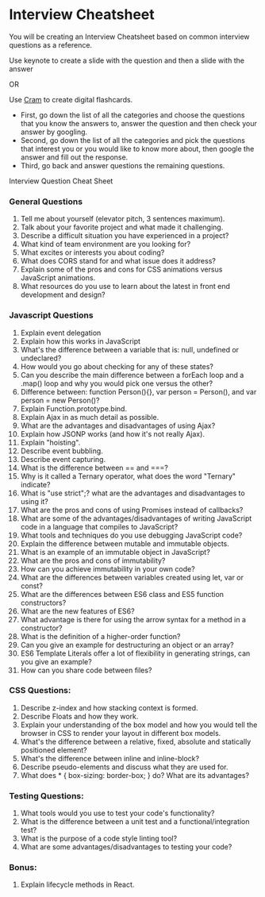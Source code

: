 # Interview Cheatsheet

You will be creating an Interview Cheatsheet based on common interview questions as a reference. 

Use keynote to create a slide with the question and then a slide with the answer

OR

Use [Cram](https://www.cram.com/) to create digital flashcards.

- First, go down the list of all the categories and choose the questions that you know the answers to, answer the question and then check your answer by googling.
- Second, go down the list of all the categories and pick the questions that interest you or you would like to know more about, then google the answer and fill out the response.
- Third, go back and answer questions the remaining questions.


Interview Question Cheat Sheet

### General Questions

1. Tell me about yourself (elevator pitch, 3 sentences maximum).  
1. Talk about your favorite project and what made it challenging.  
1. Describe a difficult situation you have experienced in a project?  
1. What kind of team environment are you looking for?
1. What excites or interests you about coding?
1. What does CORS stand for and what issue does it address?
1. Explain some of the pros and cons for CSS animations versus JavaScript animations.
1. What resources do you use to learn about the latest in front end development and design?


### Javascript Questions

1. Explain event delegation
1. Explain how this works in JavaScript
1. What's the difference between a variable that is: null, undefined or undeclared?
1. How would you go about checking for any of these states?
1. Can you describe the main difference between a forEach loop and a .map() loop and why you would pick one versus the other?
1. Difference between: function Person(){}, var person = Person(), and var person = new Person()?
1. Explain Function.prototype.bind.
1. Explain Ajax in as much detail as possible.
1. What are the advantages and disadvantages of using Ajax?
1. Explain how JSONP works (and how it's not really Ajax).
1. Explain "hoisting".
1. Describe event bubbling.
1. Describe event capturing.
1. What is the difference between == and ===?
1. Why is it called a Ternary operator, what does the word "Ternary" indicate?
1. What is "use strict";? what are the advantages and disadvantages to using it?
1. What are the pros and cons of using Promises instead of callbacks?
1. What are some of the advantages/disadvantages of writing JavaScript code in a language that compiles to JavaScript?
1. What tools and techniques do you use debugging JavaScript code?
1. Explain the difference between mutable and immutable objects.
1. What is an example of an immutable object in JavaScript?
1. What are the pros and cons of immutability?
1. How can you achieve immutability in your own code?
1. What are the differences between variables created using let, var or const?
1. What are the differences between ES6 class and ES5 function constructors?
1. What are the new features of ES6?
1. What advantage is there for using the arrow syntax for a method in a constructor?
1. What is the definition of a higher-order function?
1. Can you give an example for destructuring an object or an array?
1. ES6 Template Literals offer a lot of flexibility in generating strings, can you give an example?
1. How can you share code between files?


### CSS Questions:
1. Describe z-index and how stacking context is formed.
1. Describe Floats and how they work.
1. Explain your understanding of the box model and how you would tell the browser in CSS to render your layout in different box models.
1. What's the difference between a relative, fixed, absolute and statically positioned element?
1. What's the difference between inline and inline-block?
1. Describe pseudo-elements and discuss what they are used for.
1. What does * { box-sizing: border-box; } do? What are its advantages?


### Testing Questions:
1. What tools would you use to test your code's functionality?
1. What is the difference between a unit test and a functional/integration test?
1. What is the purpose of a code style linting tool?
1. What are some advantages/disadvantages to testing your code?

### Bonus:
1. Explain lifecycle methods in React.
